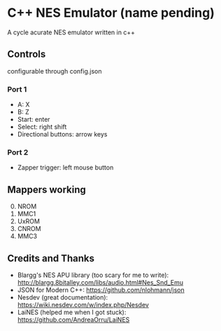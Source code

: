 # C++ NES Emulator (name pending)

A cycle acurate NES emulator written in c++

## Controls
configurable through config.json

### Port 1
* A: X
* B: Z
* Start: enter
* Select: right shift
* Directional buttons: arrow keys

### Port 2
* Zapper trigger: left mouse button

## Mappers working
0. NROM
1. MMC1
2. UxROM
3. CNROM
4. MMC3

## Credits and Thanks
* Blargg's NES APU library (too scary for me to write): http://blargg.8bitalley.com/libs/audio.html#Nes_Snd_Emu
* JSON for Modern C++: https://github.com/nlohmann/json 
* Nesdev (great documentation): https://wiki.nesdev.com/w/index.php/Nesdev
* LaiNES (helped me when I got stuck): https://github.com/AndreaOrru/LaiNES